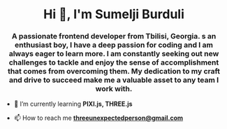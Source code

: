 <h1 align="center">Hi 👋, I'm Sumelji Burduli</h1>
<h3 align="center">A passionate frontend developer from Tbilisi, Georgia. s an enthusiast boy, I have a deep passion for coding and I am always eager to learn more. I am constantly seeking out new challenges to tackle and enjoy the sense of accomplishment that comes from overcoming them. My dedication to my craft and drive to succeed make me a valuable asset to any team I work with.</h3>

- 🌱 I’m currently learning **PIXI.js, THREE.js**

- 📫 How to reach me **threeunexpectedperson@gmail.com**
